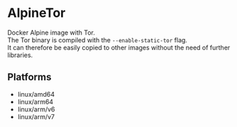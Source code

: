 # AlpineTor

Docker Alpine image with Tor.  
The Tor binary is compiled with the `--enable-static-tor` flag.  
It can therefore be easily copied to other images without the need of further libraries.

## Platforms

* linux/amd64
* linux/arm64
* linux/arm/v6
* linux/arm/v7